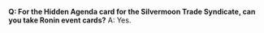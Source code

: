 **Q: For the Hidden Agenda card for the Silvermoon Trade Syndicate, can you take Ronin event cards?**
A: Yes.